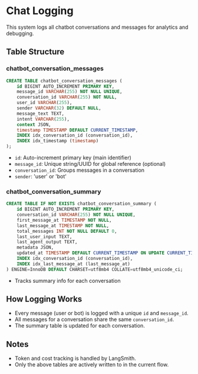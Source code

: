 # Chat Logging

This system logs all chatbot conversations and messages for analytics and debugging.

## Table Structure

### chatbot_conversation_messages
```sql
CREATE TABLE chatbot_conversation_messages (
    id BIGINT AUTO_INCREMENT PRIMARY KEY,
    message_id VARCHAR(255) NOT NULL UNIQUE,
    conversation_id VARCHAR(255) NOT NULL,
    user_id VARCHAR(255),
    sender VARCHAR(32) DEFAULT NULL,
    message_text TEXT,
    intent VARCHAR(255),
    context JSON,
    timestamp TIMESTAMP DEFAULT CURRENT_TIMESTAMP,
    INDEX idx_conversation_id (conversation_id),
    INDEX idx_timestamp (timestamp)
);
```
- `id`: Auto-increment primary key (main identifier)
- `message_id`: Unique string/UUID for global reference (optional)
- `conversation_id`: Groups messages in a conversation
- `sender`: 'user' or 'bot'

### chatbot_conversation_summary
```sql
CREATE TABLE IF NOT EXISTS chatbot_conversation_summary (
    id BIGINT AUTO_INCREMENT PRIMARY KEY,
    conversation_id VARCHAR(255) NOT NULL UNIQUE,
    first_message_at TIMESTAMP NOT NULL,
    last_message_at TIMESTAMP NOT NULL,
    total_messages INT NOT NULL DEFAULT 0,
    last_user_input TEXT,
    last_agent_output TEXT,
    metadata JSON,
    updated_at TIMESTAMP DEFAULT CURRENT_TIMESTAMP ON UPDATE CURRENT_TIMESTAMP,
    INDEX idx_conversation_id (conversation_id),
    INDEX idx_last_message_at (last_message_at)
) ENGINE=InnoDB DEFAULT CHARSET=utf8mb4 COLLATE=utf8mb4_unicode_ci;
```
- Tracks summary info for each conversation

## How Logging Works
- Every message (user or bot) is logged with a unique `id` and `message_id`.
- All messages for a conversation share the same `conversation_id`.
- The summary table is updated for each conversation.

## Notes
- Token and cost tracking is handled by LangSmith.
- Only the above tables are actively written to in the current flow. 